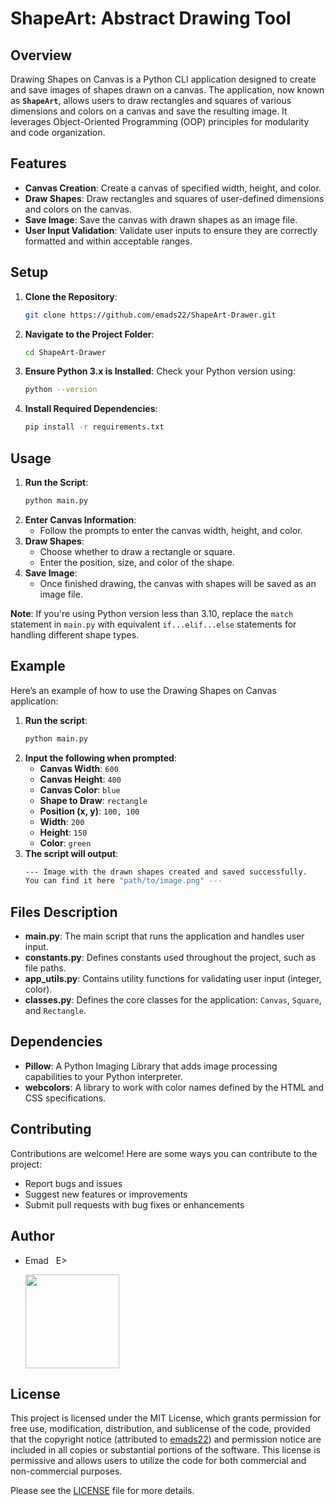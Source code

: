 # ShapeArt: Abstract Drawing Tool

## Overview
Drawing Shapes on Canvas is a Python CLI application designed to create and save images of shapes drawn on a canvas. The application, now known as **`ShapeArt`**, allows users to draw rectangles and squares of various dimensions and colors on a canvas and save the resulting image. It leverages Object-Oriented Programming (OOP) principles for modularity and code organization.

## Features
- **Canvas Creation**: Create a canvas of specified width, height, and color.
- **Draw Shapes**: Draw rectangles and squares of user-defined dimensions and colors on the canvas.
- **Save Image**: Save the canvas with drawn shapes as an image file.
- **User Input Validation**: Validate user inputs to ensure they are correctly formatted and within acceptable ranges.

## Setup
1. **Clone the Repository**:
    ```sh
    git clone https://github.com/emads22/ShapeArt-Drawer.git
    ```
2. **Navigate to the Project Folder**:
    ```sh
    cd ShapeArt-Drawer
    ```
3. **Ensure Python 3.x is Installed**: Check your Python version using:
    ```sh
    python --version
    ```
4. **Install Required Dependencies**:
    ```sh
    pip install -r requirements.txt
    ```

## Usage
1. **Run the Script**:
    ```sh
    python main.py
    ```
2. **Enter Canvas Information**:
    - Follow the prompts to enter the canvas width, height, and color.
3. **Draw Shapes**:
    - Choose whether to draw a rectangle or square.
    - Enter the position, size, and color of the shape.
4. **Save Image**:
    - Once finished drawing, the canvas with shapes will be saved as an image file.

**Note**: If you're using Python version less than 3.10, replace the `match` statement in `main.py` with equivalent `if...elif...else` statements for handling different shape types.

## Example
Here’s an example of how to use the Drawing Shapes on Canvas application:

1. **Run the script**:
    ```sh
    python main.py
    ```
2. **Input the following when prompted**:
    - **Canvas Width**: `600`
    - **Canvas Height**: `400`
    - **Canvas Color**: `blue`
    - **Shape to Draw**: `rectangle`
    - **Position (x, y)**: `100, 100`
    - **Width**: `200`
    - **Height**: `150`
    - **Color**: `green`
3. **The script will output**:
    ```sh
    --- Image with the drawn shapes created and saved successfully.
    You can find it here "path/to/image.png" ---
    ```

## Files Description
- **main.py**: The main script that runs the application and handles user input.
- **constants.py**: Defines constants used throughout the project, such as file paths.
- **app_utils.py**: Contains utility functions for validating user input (integer, color).
- **classes.py**: Defines the core classes for the application: `Canvas`, `Square`, and `Rectangle`.

## Dependencies
- **Pillow**: A Python Imaging Library that adds image processing capabilities to your Python interpreter.
- **webcolors**: A library to work with color names defined by the HTML and CSS specifications.

## Contributing
Contributions are welcome! Here are some ways you can contribute to the project:
- Report bugs and issues
- Suggest new features or improvements
- Submit pull requests with bug fixes or enhancements

## Author
- Emad &nbsp; E>
  
  [<img src="https://img.shields.io/badge/GitHub-Profile-blue?logo=github" width="150">](https://github.com/emads22)

## License
This project is licensed under the MIT License, which grants permission for free use, modification, distribution, and sublicense of the code, provided that the copyright notice (attributed to [emads22](https://github.com/emads22)) and permission notice are included in all copies or substantial portions of the software. This license is permissive and allows users to utilize the code for both commercial and non-commercial purposes.

Please see the [LICENSE](LICENSE) file for more details.